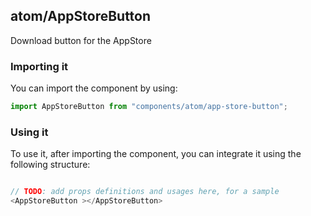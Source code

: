 ## atom/AppStoreButton

Download button for the AppStore

### Importing it

You can import the component by using:

```js
import AppStoreButton from "components/atom/app-store-button";
```

### Using it

To use it, after importing the component, you can integrate it using the following structure:

```js

// TODO: add props definitions and usages here, for a sample
<AppStoreButton ></AppStoreButton>

```